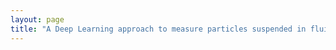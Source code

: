 ```yaml
---
layout: page
title: "A Deep Learning approach to measure particles suspended in fluid flows"
---
```


